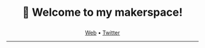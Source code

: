 <h3 align="center" style = "font-size: 2em;">👋 Welcome to my makerspace!</h3>

<p align="center">
  <a href="https://sampoder.com">Web</a> •
  <a href="https://twitter.com/sam_poder">Twitter</a>
</p>

---


<!--
**sampoder/sampoder** is a ✨ _special_ ✨ repository because its `README.md` (this file) appears on your GitHub profile.

Here are some ideas to get you started:

- 🔭 I’m currently working on ...
- 🌱 I’m currently learning ...
- 👯 I’m looking to collaborate on ...
- 🤔 I’m looking for help with ...
- 💬 Ask me about ...
- 📫 How to reach me: ...
- 😄 Pronouns: ...
- ⚡ Fun fact: ...
-->
